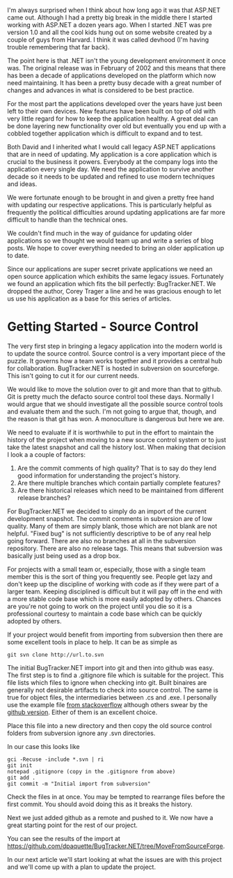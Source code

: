 I'm always surprised when I think about how long ago it was that ASP.NET came out. Although I had a pretty big break in the middle there I started working with ASP.NET a dozen years ago. When I started .NET was pre version 1.0 and all the cool kids hung out on some website created by a couple of guys from Harvard. I think it was called devhood (I'm having trouble remembering that far back).

The point here is that .NET isn't the young development environment it once was. The original release was in February of 2002 and this means that there has been a decade of applications developed on the platform which now need maintaining. It has been a pretty busy decade with a great number of changes and advances in what is considered to be best practice.

For the most part the applications developed over the years have just been left to their own devices. New features have been built on top of old with very little regard for how to keep the application healthy. A great deal can be done layering new functionality over old but eventually you end up with a cobbled together application which is difficult to expand and to test.

Both David and I inherited what I would call legacy ASP.NET applications that are in need of updating. My application is a core application which is crucial to the business it powers. Everybody at the company logs into the application every single day. We need the application to survive another decade so it needs to be updated and refined to use modern techniques and ideas.

We were fortunate enough to be brought in and given a pretty free hand with updating our respective applications. This is particularly helpful as frequently the political difficulties around updating applications are far more difficult to handle than the technical ones.

We couldn't find much in the way of guidance for updating older applications so we thought we would team up and write a series of blog posts. We hope to cover everything needed to bring an older application up to date.

Since our applications are super secret private applications we need an open source application which exhibits the same legacy issues. Fortunately we found an application which fits the bill perfectly: BugTracker.NET. We dropped the author, Corey Trager a line and he was gracious enough to let us use his application as a base for this series of articles.

# Getting Started -  Source Control

The very first step in bringing a legacy application into the modern world is to update the source control. Source control is a very important piece of the puzzle. It governs how a team works together and it provides a central hub for collaboration. BugTracker.NET is hosted in subversion on sourceforge. This isn't going to cut it for our current needs.

We would like to move the solution over to git and more than that to github. Git is pretty much the defacto source control tool these days. Normally I would argue that we should investigate all the possible source control tools and evaluate them and the such. I'm not going to argue that, though, and the reason is that git has won. A monoculture is dangerous but here we are.

We need to evaluate if it is worthwhile to put in the effort to maintain the history of the project when moving to a new source control system or to just take the latest snapshot and call the history lost. When making that decision I look a a couple of factors:

1. Are the commit comments of high quality? That is to say do they lend good information for understanding the project's history.
2. Are there multiple branches which contain partially complete features?
3. Are there historical releases which need to be maintained from different release branches?

For BugTracker.NET we decided to simply do an import of the current development snapshot. The commit comments in subversion are of low quality. Many of them are simply blank, those which are not blank are not helpful. "Fixed bug" is not sufficiently descriptive to be of any real help going forward. There are also no branches at all in the subversion repository. There are also no release tags. This means that subversion was basically just being used as a drop box.

For projects with a small team or, especially, those with a single team member this is the sort of thing you frequently see. People get lazy and don't keep up the discipline of working with code as if they were part of a larger team. Keeping disciplined is difficult but it will pay off in the end with a more stable code base which is more easily adopted by others. Chances are you're not going to work on the project until you die so it is a professional courtesy to maintain a code base which can be quickly adopted by others.

If your project would benefit from importing from subversion then there are some excellent tools in place to help. It can be as simple as

    git svn clone http://url.to.svn

The initial BugTracker.NET import into git and then into github was easy. The first step is to find a .gitignore file which is suitable for the project. This file lists which files to ignore when checking into git. Built binaires are generally not desirable artifacts to check into source control. The same is true for object files, the intermediaries between .cs and .exe. I personally use the example file [from stackoverflow]( http://stackoverflow.com/questions/2143956/gitignore-for-visual-studio-projects-and-solutions) although others swear by the [github version]( https://github.com/github/gitignore/blob/master/VisualStudio.gitignore). Either of them is an excellent choice.

Place this file into a new directory and then copy the old source control folders from subversion ignore any .svn directories.

In our case this looks like

    gci -Recuse -include *.svn | ri
    git init
    notepad .gitignore (copy in the .gitignore from above)
    git add .
    git commit -m "Initial import from subversion"

Check the files in at once. You may be tempted to rearrange files before the first commit. You should avoid doing this as it breaks the history.

Next we just added github as a remote and pushed to it. We now have a great starting point for the rest of our project.

You can see the results of the import at https://github.com/dpaquette/BugTracker.NET/tree/MoveFromSourceForge.

In our next article we'll start looking at what the issues are with this project and we'll come up with a plan to update the project.
